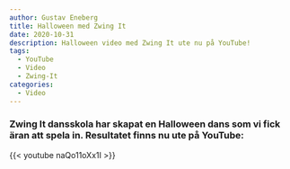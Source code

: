 ```yaml
---
author: Gustav Eneberg
title: Halloween med Zwing It
date: 2020-10-31
description: Halloween video med Zwing It ute nu på YouTube!
tags:
  - YouTube
  - Video
  - Zwing-It
categories:
  - Video
---
```

### Zwing It dansskola har skapat en Halloween dans som vi fick äran att spela in. Resultatet finns nu ute på YouTube:

{{< youtube naQo11oXx1I >}}